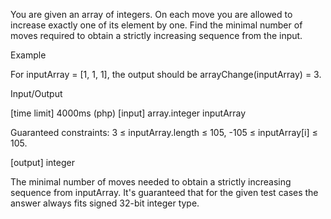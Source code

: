 You are given an array of integers. On each move you are allowed to increase exactly one of its element by one. Find the minimal number of moves required to obtain a strictly increasing sequence from the input.

Example

For inputArray = [1, 1, 1], the output should be
arrayChange(inputArray) = 3.

Input/Output

[time limit] 4000ms (php)
[input] array.integer inputArray

Guaranteed constraints:
3 ≤ inputArray.length ≤ 105,
-105 ≤ inputArray[i] ≤ 105.

[output] integer

The minimal number of moves needed to obtain a strictly increasing sequence from inputArray.
It's guaranteed that for the given test cases the answer always fits signed 32-bit integer type.